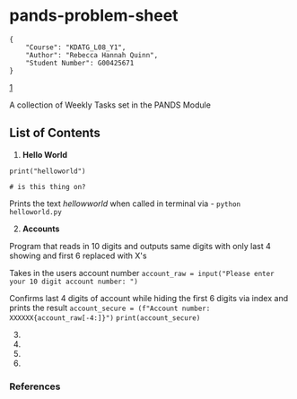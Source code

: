 # pands-problem-sheet

```text
{
    "Course": "KDATG_L08_Y1",
    "Author": "Rebecca Hannah Quinn",
    "Student Number": G00425671
}
```

[1]

A collection of Weekly Tasks set in the PANDS Module

## List of Contents

1. **Hello World**

`print("helloworld")`

`# is this thing on?`

Prints the text *hellowworld* when called in terminal via - `python helloworld.py`

2. **Accounts**

Program that reads in 10 digits and outputs same digits with only last 4 showing and first 6 replaced with X's

Takes in the users account number
`account_raw = input("Please enter your 10 digit account number: ")`

Confirms last 4 digits of account while hiding the first 6 digits via index and prints the result
`account_secure = (f"Account number: XXXXXX{account_raw[-4:]}")`
`print(account_secure)`

3.
4.
5.
6.

### References

[1]: https://www.markdownguide.org/basic-syntax/
"Markdown Cheat Sheet"

